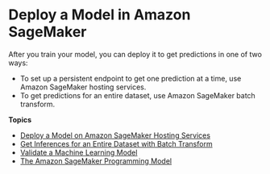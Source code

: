 # Deploy a Model in Amazon SageMaker<a name="how-it-works-deployment"></a>

After you train your model, you can deploy it to get predictions in one of two ways:
+ To set up a persistent endpoint to get one prediction at a time, use Amazon SageMaker hosting services\.
+ To get predictions for an entire dataset, use Amazon SageMaker batch transform\.

**Topics**
+ [Deploy a Model on Amazon SageMaker Hosting Services](how-it-works-hosting.md)
+ [Get Inferences for an Entire Dataset with Batch Transform](how-it-works-batch.md)
+ [Validate a Machine Learning Model](how-it-works-model-validation.md)
+ [The Amazon SageMaker Programming Model](how-it-works-prog-model.md)
